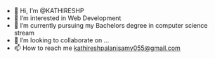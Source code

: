 - 👋 Hi, I’m @KATHIRESHP
- 👀 I’m interested in Web Development
- 🌱 I’m currently pursuing my Bachelors degree in computer science stream
- 💞️ I’m looking to collaborate on ...
- 📫 How to reach me kathireshpalanisamy055@gmail.com
